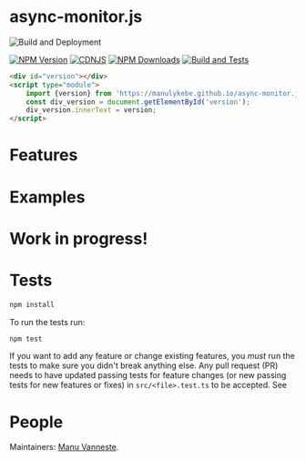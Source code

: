 # async-monitor.js

![Build and Deployment](https://github.com/manulykebe/async-monitor.js/actions/workflows/pages/pages-build-deployment/badge.svg?branch=main)

[![NPM Version][npm-image]][npm-url]
[![CDNJS][cdnjs-image]][cdnjs-url]
[![NPM Downloads][downloads-image]][downloads-url]
[![Build and Tests][ci-image]][ci-url]

```html
<div id="version"></div>
<script type="module">
	import {version} from 'https://manulykebe.github.io/async-monitor.js/dist/async-monitor.esm.js';
	const div_version = document.getElementById('version');
	div_version.innerText = version;
</script>
```

# Features

# Examples

# Work in progress!

# Tests

```bash
npm install
```

To run the tests run:

```bash
npm test
```

If you want to add any feature or change existing features, you _must_ run the
tests to make sure you didn't break anything else. Any pull request (PR) needs
to have updated passing tests for feature changes (or new passing tests for new
features or fixes) in `src/<file>.test.ts` to be accepted. See

# People

Maintainers: [Manu Vanneste](https://github.com/manulykebe).

[npm-image]: https://img.shields.io/npm/v/@asyncmonitorjs/tween.js.svg
[npm-url]: https://npmjs.org/package/@asyncmonitorjs/tween.js
[downloads-image]: https://img.shields.io/npm/dm/@asyncmonitorjs/tween.js.svg
[downloads-url]: https://npmjs.org/package/@asyncmonitorjs/tween.js
[ci-image]: https://github.com/manulykebe/async-monitor.js/workflows/build%20and%20tests/badge.svg?branch=main
[ci-url]: https://github.com/manulykebe/async-monitor.js/actions
[cdnjs-image]: https://img.shields.io/cdnjs/v/asyncmonitor.js.svg
[cdnjs-url]: https://cdnjs.com/libraries/asyncmonitor.js
